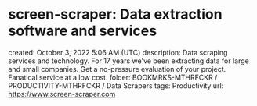 # screen-scraper: Data extraction software and services

created: October 3, 2022 5:06 AM (UTC)
description: Data scraping services and technology. For 17 years we've been extracting data for large and small companies. Get a no-pressure evaluation of your project. Fanatical service at a low cost.
folder: BOOKMRKS-MTHRFCKR / PRODUCTIVITY-MTHRFCKR / Data Scrapers
tags: Productivity
url: https://www.screen-scraper.com